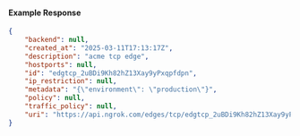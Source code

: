 <!-- Code generated for API Clients. DO NOT EDIT. -->

#### Example Response

```json
{
	"backend": null,
	"created_at": "2025-03-11T17:13:17Z",
	"description": "acme tcp edge",
	"hostports": null,
	"id": "edgtcp_2uBDi9Kh82hZ13Xay9yPxqpfdpn",
	"ip_restriction": null,
	"metadata": "{\"environment\": \"production\"}",
	"policy": null,
	"traffic_policy": null,
	"uri": "https://api.ngrok.com/edges/tcp/edgtcp_2uBDi9Kh82hZ13Xay9yPxqpfdpn"
}
```
